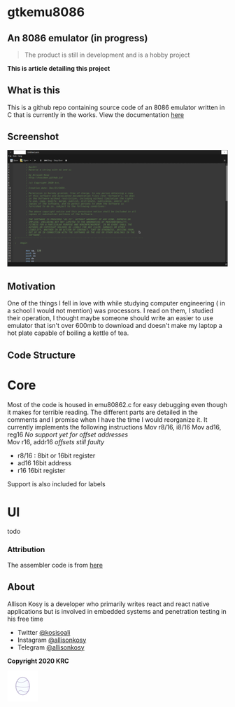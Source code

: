 # gtkemu8086

## An 8086 emulator (in progress)

> The product is still in development and is a hobby project

**This is article detailing this project**

## What is this

This is a github repo containing source code of an 8086 emulator written in C that is currently in the works.
View the documentation [here](https://kosiken.github.io/gtkemu8086-docs)

## Screenshot

![Screenshot](project.png)

## Motivation

One of the things I fell in love with while studying computer engineering ( in a school I would not mention) was processors. I read on them, I studied their operation, I thought maybe someone should write an easier to use emulator that isn't over 600mb to download and doesn't make my laptop a hot plate capable of boiling a kettle of tea.

## Code Structure

# Core

Most of the code is housed in emu80862.c for easy debugging even though it makes for terrible reading. The different parts are detailed in the comments and I promise when I have the time I would reorganize it. It currently implements the following instructions
Mov r8/16, i8/16
Mov ad16, reg16 _No support yet for offset addresses_  
Mov r16, addr16 _offsets still faulty_

- r8/16 : 8bit or 16bit register
- ad16 16bit address
- r16 16bit register

Support is also included for labels

# UI

todo

### Attribution

The assembler code is from [here](https://github.com/nanochess/tinyasm)

## About

Allison Kosy is a developer who primarily writes react and react native applications but is involved in embedded systems and penetration testing in his free time

- Twitter [@kosisoali](https://twitter.com/kosisoali)
- Instagram [@allisonkosy](https://instagram.com/allisonkosy)
- Telegram [@allisonkosy](https://t.me/allisonkosy)

**Copyright 2020 KRC**

![krc](krc_small.png)
